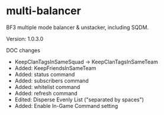multi-balancer
==============

BF3 multiple mode balancer &amp; unstacker, including SQDM.

Version: 1.0.3.0


DOC changes
* KeepClanTagsInSameSquad -> KeepClanTagsInSameTeam
* Added: KeepFriendsInSameTeam
* Added: status command
* Added: subscribers command
* Added: whitelist command
* Added: refresh command
* Edited: Disperse Evenly List ("separated by spaces")
* Added: Enable In-Game Command setting
